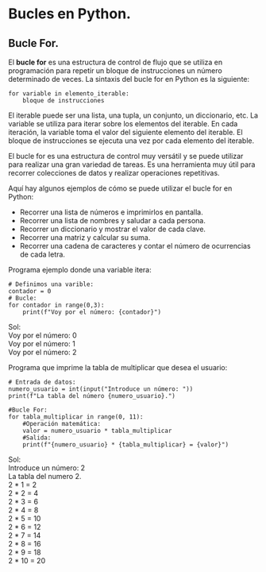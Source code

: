 # Bucles en Python.

## Bucle For.
El **bucle for** es una estructura de control de flujo que se utiliza en programación para repetir un bloque de instrucciones un número determinado de veces. La sintaxis del bucle for en Python es la siguiente:

```python{
for variable in elemento_iterable:
    bloque de instrucciones
```

El iterable puede ser una lista, una tupla, un conjunto, un diccionario, etc. La variable se utiliza para iterar sobre los elementos del iterable. En cada iteración, la variable toma el valor del siguiente elemento del iterable. El bloque de instrucciones se ejecuta una vez por cada elemento del iterable.

El bucle for es una estructura de control muy versátil y se puede utilizar para realizar una gran variedad de tareas. Es una herramienta muy útil para recorrer colecciones de datos y realizar operaciones repetitivas.

Aquí hay algunos ejemplos de cómo se puede utilizar el bucle for en Python:  
* Recorrer una lista de números e imprimirlos en pantalla.
* Recorrer una lista de nombres y saludar a cada persona.
* Recorrer un diccionario y mostrar el valor de cada clave.
* Recorrer una matriz y calcular su suma.
* Recorrer una cadena de caracteres y contar el número de ocurrencias de cada letra.

Programa ejemplo donde una variable itera:
```python{
# Definimos una varible:
contador = 0
# Bucle:
for contador in range(0,3):
    print(f"Voy por el número: {contador}")
```
Sol:  
Voy por el número: 0  
Voy por el número: 1  
Voy por el número: 2

Programa que imprime la tabla de multiplicar que desea el usuario:
```python{
# Entrada de datos:
numero_usuario = int(input("Introduce un número: "))
print(f"La tabla del número {numero_usuario}.")

#Bucle For:
for tabla_multiplicar in range(0, 11):
    #Operación matemática:
    valor = numero_usuario * tabla_multiplicar
    #Salida:
    print(f"{numero_usuario} * {tabla_multiplicar} = {valor}")
```
Sol:  
Introduce un número: 2  
La tabla del numero 2.  
2 * 1 = 2  
2 * 2 = 4  
2 * 3 = 6  
2 * 4 = 8  
2 * 5 = 10  
2 * 6 = 12  
2 * 7 = 14  
2 * 8 = 16  
2 * 9 = 18  
2 * 10 = 20  

